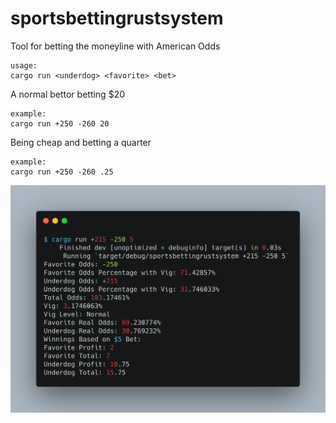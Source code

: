# sportsbettingrustsystem

Tool for betting the moneyline with American Odds
```
usage:
cargo run <underdog> <favorite> <bet>
```

A normal bettor betting $20
```
example:
cargo run +250 -260 20
```

Being cheap and betting a quarter
```
example:
cargo run +250 -260 .25
```
![Result Example](carbon.png)
